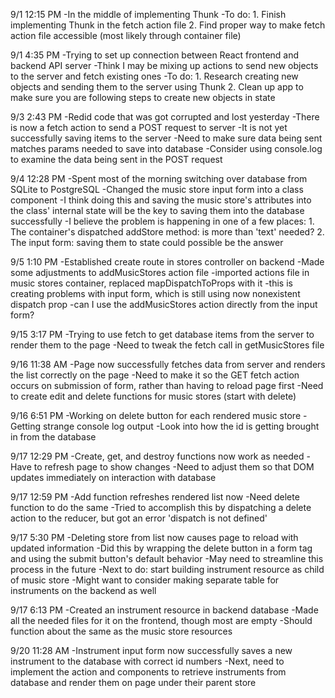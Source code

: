 9/1 12:15 PM
  -In the middle of implementing Thunk
  -To do:
    1. Finish implementing Thunk in the fetch action file
    2. Find proper way to make fetch action file accessible (most likely through container file)

9/1 4:35 PM
  -Trying to set up connection between React frontend and backend API server
  -Think I may be mixing up actions to send new objects to the server and fetch existing ones
  -To do:
    1. Research creating new objects and sending them to the server using Thunk
    2. Clean up app to make sure you are following steps to create new objects in state

9/3 2:43 PM
  -Redid code that was got corrupted and lost yesterday
  -There is now a fetch action to send a POST request to server
  -It is not yet successfully saving items to the server
  -Need to make sure data being sent matches params needed to save into database
  -Consider using console.log to examine the data being sent in the POST request

9/4 12:28 PM
  -Spent most of the morning switching over database from SQLite to PostgreSQL
  -Changed the music store input form into a class component
  -I think doing this and saving the music store's attributes into the class' internal state will be the key to saving them into the database successfully
  -I believe the problem is happening in one of a few places:
    1. The container's dispatched addStore method: is more than 'text' needed?
    2. The input form: saving them to state could possible be the answer

9/5 1:10 PM
  -Established create route in stores controller on backend
  -Made some adjustments to addMusicStores action file
  -imported actions file in music stores container, replaced mapDispatchToProps with it
  -this is creating problems with input form, which is still using now nonexistent dispatch prop
  -can I use the addMusicStores action directly from the input form?

9/15 3:17 PM
  -Trying to use fetch to get database items from the server to render them to the page
  -Need to tweak the fetch call in getMusicStores file

9/16 11:38 AM
  -Page now successfully fetches data from server and renders the list correctly on the page
  -Need to make it so the GET fetch action occurs on submission of form, rather than having to reload page first
  -Need to create edit and delete functions for music stores (start with delete)

9/16 6:51 PM
  -Working on delete button for each rendered music store
  -Getting strange console log output
  -Look into how the id is getting brought in from the database

9/17 12:29 PM
  -Create, get, and destroy functions now work as needed
  -Have to refresh page to show changes
  -Need to adjust them so that DOM updates immediately on interaction with database

9/17 12:59 PM
  -Add function refreshes rendered list now
  -Need delete function to do the same
  -Tried to accomplish this by dispatching a delete action to the reducer, but got an error 'dispatch is not defined'

9/17 5:30 PM
  -Deleting store from list now causes page to reload with updated information
  -Did this by wrapping the delete button in a form tag and using the submit button's default behavior
  -May need to streamline this process in the future
  -Next to do: start building instrument resource as child of music store
  -Might want to consider making separate table for instruments on the backend as well

9/17 6:13 PM
  -Created an instrument resource in backend database
  -Made all the needed files for it on the frontend, though most are empty
  -Should function about the same as the music store resources

9/20 11:28 AM
  -Instrument input form now successfully saves a new instrument to the database with correct id numbers
  -Next, need to implement the action and components to retrieve instruments from database and render them on page under their parent store